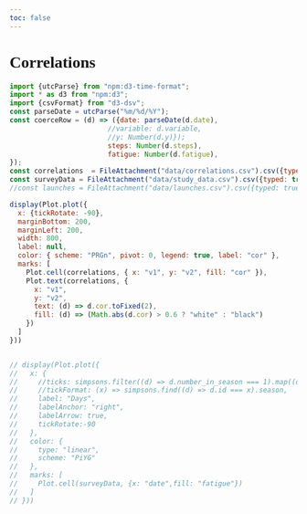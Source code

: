 ```yaml
---
toc: false
---
```

<style>
  body, svg {
     font-family: var(--sans-serif);
  }
</style>
<div class="hero">
<h1> Correlations </h1>
</div>

<!-- Load and transform the data -->

```js
import {utcParse} from "npm:d3-time-format";
import * as d3 from "npm:d3";
import {csvFormat} from "d3-dsv";
const parseDate = utcParse("%m/%d/%Y");
const coerceRow = (d) => ({date: parseDate(d.date), 
                        //variable: d.variable,
                        //y: Number(d.y)});
                        steps: Number(d.steps),
                        fatigue: Number(d.fatigue),
});
const correlations  = FileAttachment("data/correlations.csv").csv({typed: true})
const surveyData = FileAttachment("data/study_data.csv").csv({typed: true}).then((D) => D.map(coerceRow));
//const launches = FileAttachment("data/launches.csv").csv({typed: true});
```

<!-- A shared color scale for consistency, sorted by the number of launches -->



<!-- Cards with big numbers -->

<!--<div class="grid grid-cols-4">
  <div class="card">
    <h2>United States 🇺🇸</h2>
    <span class="big">${launches.filter((d) => d.stateId === "US").length.toLocaleString("en-US")}</span>
  </div>
  <div class="card">
    <h2>Russia 🇷🇺 <span class="muted">/ Soviet Union</span></h2>
    <span class="big">${launches.filter((d) => d.stateId === "SU" || d.stateId === "RU").length.toLocaleString("en-US")}</span>
  </div>
  <div class="card">
    <h2>China 🇨🇳</h2>
    <span class="big">${launches.filter((d) => d.stateId === "CN").length.toLocaleString("en-US")}</span>
  </div>
  <div class="card">
    <h2>Other</h2>
    <span class="big">${launches.filter((d) => d.stateId !== "US" && d.stateId !== "SU" && d.stateId !== "RU" && d.stateId !== "CN").length.toLocaleString("en-US")}</span>
  </div>
</div>
-->
<!-- Plot of launch history -->

```js
display(Plot.plot({
  x: {tickRotate: -90},
  marginBottom: 200,
  marginLeft: 200,
  width: 800,
  label: null,
  color: { scheme: "PRGn", pivot: 0, legend: true, label: "cor" },
  marks: [
    Plot.cell(correlations, { x: "v1", y: "v2", fill: "cor" }),
    Plot.text(correlations, {
      x: "v1",
      y: "v2",
      text: (d) => d.cor.toFixed(2),
      fill: (d) => (Math.abs(d.cor) > 0.6 ? "white" : "black")
    })
  ]
}))


// display(Plot.plot({
//   x: {
//     //ticks: simpsons.filter((d) => d.number_in_season === 1).map((d) => d.id),
//     //tickFormat: (x) => simpsons.find((d) => d.id === x).season,
//     label: "Days",
//     labelAnchor: "right",
//     labelArrow: true,
//     tickRotate:-90
//   },
//   color: {
//     type: "linear",
//     scheme: "PiYG"
//   },
//   marks: [
//     Plot.cell(surveyData, {x: "date",fill: "fatigue"})
//   ]
// }))
```
